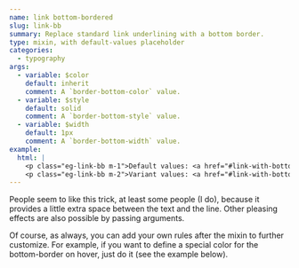 ```yaml
---
name: link bottom-bordered
slug: link-bb
summary: Replace standard link underlining with a bottom border.
type: mixin, with default-values placeholder
categories:
  - typography
args:
  - variable: $color
    default: inherit
    comment: A `border-bottom-color` value.
  - variable: $style
    default: solid
    comment: A `border-bottom-style` value.
  - variable: $width
    default: 1px
    comment: A `border-bottom-width` value.
example:
  html: |
    <p class="eg-link-bb m-1">Default values: <a href="#link-with-bottom-border">Link text</a></p>
    <p class="eg-link-bb m-2">Variant values: <a href="#link-with-bottom-border">Link text</a></p>
---
```


People seem to like this trick, at least some people (I do), because it provides a little extra space between the text and the line. Other pleasing effects are also possible by passing arguments.

Of course, as always, you can add your own rules after the mixin to further customize. For example, if you want to define a special color for the bottom-border on hover, just do it (see the example below).